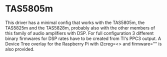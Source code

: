 # TAS5805m
This driver has a minimal config that works with the TAS5805m, the TAS5825m and the TAS5828m, probably also with the other members of this family of audio amplifiers with DSP. For full configuration 3 different binary firmwares for DSP rates have to be created from TI's PPC3 output. A Device Tree overlay for the Raspberry Pi with i2creg=<> and firmware="" is also provided.
